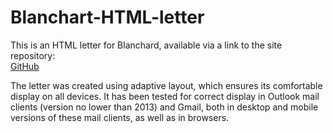 # Blanchart-HTML-letter
This is an HTML letter for Blanchard, available via a link to the site repository:  
   [GitHub](https://github.com/MrPerec/Blanchard-landing)

The letter was created using adaptive layout, which ensures its comfortable display on all devices. It has been tested for correct display in Outlook mail clients (version no lower than 2013) and Gmail, both in desktop and mobile versions of these mail clients, as well as in browsers.
